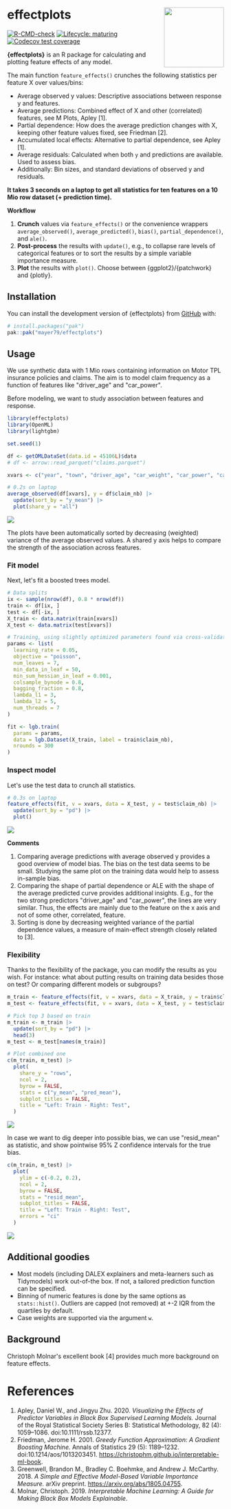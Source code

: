 # effectplots <img src="man/figures/logo.png" align="right" height="139" alt="" />

<!-- badges: start -->

[![R-CMD-check](https://github.com/mayer79/effectplots/actions/workflows/R-CMD-check.yaml/badge.svg)](https://github.com/mayer79/effectplots/actions/workflows/R-CMD-check.yaml)
[![Lifecycle: maturing](https://img.shields.io/badge/lifecycle-experimental-orange.svg)](https://www.tidyverse.org/lifecycle/#experimental)
[![Codecov test coverage](https://codecov.io/gh/mayer79/effectplots/graph/badge.svg)](https://app.codecov.io/gh/mayer79/effectplots)
<!-- badges: end -->

**{effectplots}** is an R package for calculating and plotting feature effects of any model.

The main function `feature_effects()` crunches the following statistics per feature X over values/bins:

- Average observed y values: Descriptive associations between response y and features.
- Average predictions: Combined effect of X and other (correlated) features, see M Plots, Apley [1].
- Partial dependence: How does the average prediction changes with X, keeping other feature values fixed, see Friedman [2].
- Accumulated local effects: Alternative to partial dependence, see Apley [1].
- Average residuals: Calculated when both `y` and predictions are available. Used to assess bias.
- Additionally: Bin sizes, and standard deviations of observed y and residuals.

**It takes 3 seconds on a laptop to get all statistics for ten features on a 10 Mio row dataset (+ prediction time).**

**Workflow**

1. **Crunch** values via `feature_effects()` or the convenience wrappers `average_observed()`, `average_predicted()`, `bias()`, `partial_dependence()`, and `ale()`.
2. **Post-process** the results with `update()`, e.g., to collapse rare levels of categorical features or to sort the results by a simple variable importance measure.
3. **Plot** the results with `plot()`. Choose between {ggplot2}/{patchwork} and {plotly}.

## Installation

You can install the development version of {effectplots} from [GitHub](https://github.com/) with:

``` r
# install.packages("pak")
pak::pak("mayer79/effectplots")
```

## Usage

We use synthetic data with 1 Mio rows containing information on Motor TPL insurance policies and claims.
The aim is to model claim frequency as a function of features like "driver_age" and "car_power".

Before modeling, we want to study association between features and response.

``` r
library(effectplots)
library(OpenML)
library(lightgbm)

set.seed(1)

df <- getOMLDataSet(data.id = 45106L)$data
# df <- arrow::read_parquet("claims.parquet")

xvars <- c("year", "town", "driver_age", "car_weight", "car_power", "car_age")

# 0.2s on laptop
average_observed(df[xvars], y = df$claim_nb) |>
  update(sort_by = "y_mean") |> 
  plot(share_y = "all")
```

![](man/figures/avg_obs.svg)

The plots have been automatically sorted by decreasing (weighted) variance of the average observed values. A shared y axis helps to compare the strength of the association across features.

### Fit model

Next, let's fit a boosted trees model.

```r
# Data splits
ix <- sample(nrow(df), 0.8 * nrow(df))
train <- df[ix, ]
test <- df[-ix, ]
X_train <- data.matrix(train[xvars])
X_test <- data.matrix(test[xvars])

# Training, using slightly optimized parameters found via cross-validation
params <- list(
  learning_rate = 0.05,
  objective = "poisson",
  num_leaves = 7,
  min_data_in_leaf = 50,
  min_sum_hessian_in_leaf = 0.001,
  colsample_bynode = 0.8,
  bagging_fraction = 0.8,
  lambda_l1 = 3,
  lambda_l2 = 5,
  num_threads = 7
)

fit <- lgb.train(
  params = params,
  data = lgb.Dataset(X_train, label = train$claim_nb),
  nrounds = 300
)
```

### Inspect model

Let's use the test data to crunch all statistics.

```r
# 0.3s on laptop
feature_effects(fit, v = xvars, data = X_test, y = test$claim_nb) |>
  update(sort_by = "pd") |> 
  plot()
```

![](man/figures/feature_effects.svg)

**Comments**

1. Comparing average predictions with average observed y provides a good overview of model bias. The bias on the test data seems to be small. Studying the same plot on the training data would help to assess in-sample bias.
2. Comparing the shape of partial dependence or ALE with the shape of the average predicted curve provides additional insights. E.g., for the two strong predictors "driver_age" and "car_power", the lines are very similar. Thus, the effects are mainly due to the feature on the x axis and not of some other, correlated, feature.
3. Sorting is done by decreasing weighted variance of the partial dependence values, a measure of main-effect strength closely related to [3].

### Flexibility

Thanks to the flexibility of the package, you can modify the results as you wish. For instance: what about putting results on training data besides those on test? Or comparing different models or subgroups? 

```r
m_train <- feature_effects(fit, v = xvars, data = X_train, y = train$claim_nb)
m_test <- feature_effects(fit, v = xvars, data = X_test, y = test$claim_nb)

# Pick top 3 based on train
m_train <- m_train |> 
  update(sort_by = "pd") |> 
  head(3)
m_test <- m_test[names(m_train)]

# Plot combined one
c(m_train, m_test) |> 
  plot(
    share_y = "rows",
    ncol = 2,
    byrow = FALSE,
    stats = c("y_mean", "pred_mean"),
    subplot_titles = FALSE,
    title = "Left: Train - Right: Test",
  )
```

![](man/figures/train_test.svg)

In case we want to dig deeper into possible bias, we can use "resid_mean" as statistic, and show pointwise 95% Z confidence intervals for the true bias.

```r
c(m_train, m_test) |> 
  plot(
    ylim = c(-0.2, 0.2),
    ncol = 2,
    byrow = FALSE,
    stats = "resid_mean",
    subplot_titles = FALSE,
    title = "Left: Train - Right: Test",
    errors = "ci"
  )
```

![](man/figures/bias.svg)

## Additional goodies

- Most models (including DALEX explainers and meta-learners such as Tidymodels) work out-of-the box. If not, a tailored prediction function can be specified.
- Binning of numeric features is done by the same options as `stats::hist()`. Outliers are capped (not removed) at +-2 IQR from the quartiles by default.
- Case weights are supported via the argument `w`.

## Background 

Christoph Molnar's excellent book [4] provides much more background on feature effects.

# References

1. Apley, Daniel W., and Jingyu Zhu. 2020. *Visualizing the Effects of Predictor Variables in Black Box Supervised Learning Models.* Journal of the Royal Statistical Society Series B: Statistical Methodology, 82 (4): 1059–1086. doi:10.1111/rssb.12377.
2. Friedman, Jerome H. 2001. *Greedy Function Approximation: A Gradient Boosting Machine.* Annals of Statistics 29 (5): 1189–1232. doi:10.1214/aos/1013203451.
<https://christophm.github.io/interpretable-ml-book>.
3. Greenwell, Brandon M., Bradley C. Boehmke, and Andrew J. McCarthy. 2018.
*A Simple and Effective Model-Based Variable Importance Measure.* arXiv preprint. <https://arxiv.org/abs/1805.04755>.
4. Molnar, Christoph. 2019. *Interpretable Machine Learning: A Guide for
Making Black Box Models Explainable*. 
